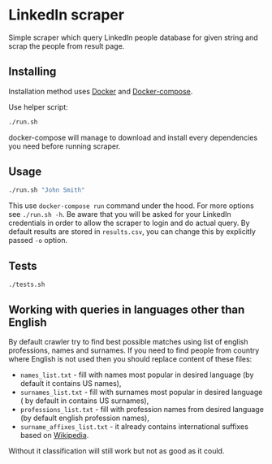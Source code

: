 # LinkedIn scraper #
Simple scraper which query LinkedIn people database for given string and
scrap the people from result page.

## Installing ##
Installation method uses [Docker](https://docs.docker.com/engine/installation/) and [Docker-compose](https://docs.docker.com/compose/install/).

Use helper script:
```bash
./run.sh
```

docker-compose will manage to download and install every dependencies
you need before running scraper.

## Usage ##
```bash
./run.sh "John Smith"
```

This use `docker-compose run` command under the hood. For more options
see `./run.sh -h`.
Be aware that you will be asked for your LinkedIn credentials in order
to allow the scraper to login and do actual query.
By default results are stored in `results.csv`, you can change this by
explicitly passed `-o` option.

## Tests ##
```
./tests.sh
```


## Working with queries in languages other than English ##
By default crawler try to find best possible matches using list of
english professions, names and surnames. If you need to find people
from country where English is not used then you should replace content
of these files:

* `names_list.txt` - fill with names most popular in desired language (by
default it contains US names),
* `surnames_list.txt` - fill with surnames most popular in desired language (
by default in contains US surnames),
* `professions_list.txt` - fill with profession names from desired language (by
default english profession names),
* `surname_affixes_list.txt` - it already contains international suffixes based
on [Wikipedia](https://en.wikipedia.org/wiki/List_of_family_name_affixes).

Without it classification will still work but not as good as it could.
